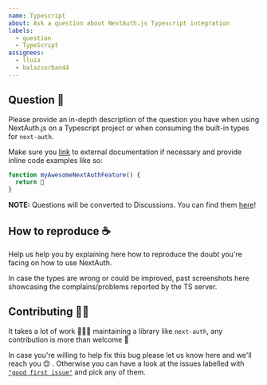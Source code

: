 ```yaml
---
name: Typescript
about: Ask a question about NextAuth.js Typescript integration
labels:
  - question
  - TypeScript
assignees:
  - lluia
  - balazsorban44
---
```


## Question 💬

Please provide an in-depth description of the question you have when using NextAuth.js on a Typescript project or when consuming the built-in types for `next-auth`.

Make sure you [link]() to external documentation if necessary and provide inline code examples like so:

```js
function myAwesomeNextAuthFeature() {
  return 💚
}
```

**NOTE:** Questions will be converted to Discussions. You can find them [here](https://github.com/nextauthjs/next-auth/discussions)!

## How to reproduce ☕️

Help us help you by explaining here how to reproduce the doubt you're facing on how to use NextAuth.

In case the types are wrong or could be improved, past screenshots here showcasing the complains/problems reported by the TS server.

## Contributing 🙌🏽

It takes a lot of work 🏋🏻‍♀️ maintaining a library like `next-auth`, any contribution is more than welcome 💚

In case you're willing to help fix this bug please let us know here and we'll reach you 😊 . Otherwise you can have a look at the issues labelled with [`"good first issue"`](https://github.com/nextauthjs/next-auth/issues?q=is%3Aissue+is%3Aopen+label%3A%22good+first+issue%22) and pick any of them.

